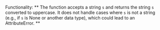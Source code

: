 Functionality: ** The function accepts a string `s` and returns the string `s` converted to uppercase. It does not handle cases where `s` is not a string (e.g., if `s` is None or another data type), which could lead to an AttributeError. **